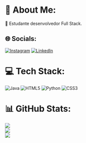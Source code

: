 # 💫 About Me:
🔭 Estudante desenvolvedor Full Stack.<br>


## 🌐 Socials:
[![Instagram](https://img.shields.io/badge/Instagram-%23E4405F.svg?logo=Instagram&logoColor=white)](https://www.instagram.com/luccas._.barbosa/) [![LinkedIn](https://img.shields.io/badge/LinkedIn-%230077B5.svg?logo=linkedin&logoColor=white)]((https://www.linkedin.com/in/lucas-barbosa-782b51268/)) 

# 💻 Tech Stack:
![Java](https://img.shields.io/badge/java-%23ED8B00.svg?style=for-the-badge&logo=openjdk&logoColor=white) ![HTML5](https://img.shields.io/badge/html5-%23E34F26.svg?style=for-the-badge&logo=html5&logoColor=white) ![Python](https://img.shields.io/badge/python-3670A0?style=for-the-badge&logo=python&logoColor=ffdd54) ![CSS3](https://img.shields.io/badge/css3-%231572B6.svg?style=for-the-badge&logo=css3&logoColor=white)
# 📊 GitHub Stats:
![](https://github-readme-stats.vercel.app/api?username=MainLucas&theme=great-gatsby&hide_border=false&include_all_commits=true&count_private=false)<br/>
![](https://github-readme-streak-stats.herokuapp.com/?user=MainLucas&theme=great-gatsby&hide_border=false)<br/>
![](https://github-readme-stats.vercel.app/api/top-langs/?username=MainLucas&theme=great-gatsby&hide_border=false&include_all_commits=true&count_private=false&layout=compact)

<!-- Proudly created with GPRM ( https://gprm.itsvg.in ) -->
